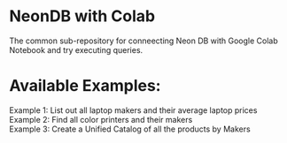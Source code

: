 # NeonDB with Colab
The common sub-repository for conneecting Neon DB with Google Colab Notebook and try executing queries.

# Available Examples:
Example 1: List out all laptop makers and their average laptop prices  
Example 2: Find all color printers and their makers  
Example 3: Create a Unified Catalog of all the products by Makers
